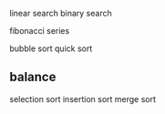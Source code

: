 linear search
binary search

fibonacci series

bubble sort
quick sort



## balance
selection sort
insertion sort
merge sort
